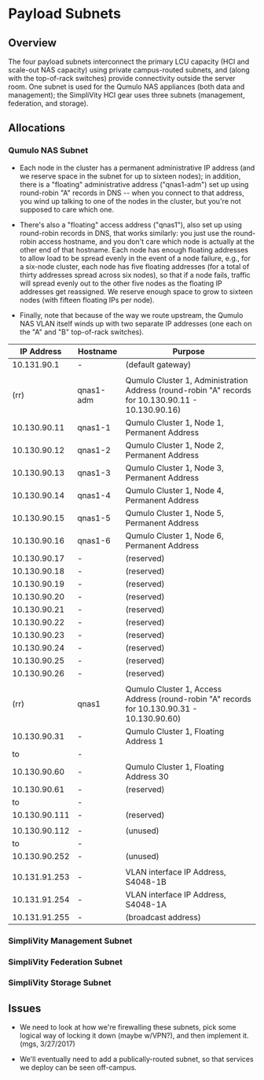 # Payload Subnets

## Overview

The four payload subnets interconnect the primary LCU capacity (HCI and scale-out NAS capacity) 
using private campus-routed subnets, and (along with the top-of-rack switches) provide 
connectivity outside the server room.  One subnet is used for the Qumulo NAS appliances 
(both data and management); the SimpliVity HCI gear uses three subnets (management, 
federation, and storage).

## Allocations

### Qumulo NAS Subnet

*   Each node in the cluster has a permanent administrative IP address (and we reserve space
    in the subnet for up to sixteen nodes); in addition, there is a "floating" administrative
    address ("qnas1-adm") set up using round-robin "A" records in DNS -- when you connect to
    that address, you wind up talking to one of the nodes in the cluster, but you're not
    supposed to care which one.
    
*   There's also a "floating" access address ("qnas1"), also set up using round-robin records
    in DNS, that works similarly: you just use the round-robin access hostname, and you don't
    care which node is actually at the other end of that hostname.  Each node has enough
    floating addresses to allow load to be spread evenly in the event of a node failure,
    e.g., for a six-node cluster, each node has five floating addresses (for a total of thirty
    addresses spread across six nodes), so that if a node fails, traffic will spread evenly
    out to the other five nodes as the floating IP addresses get reassigned.  We reserve 
    enough space to grow to sixteen nodes (with fifteen floating IPs per node).
    
*   Finally, note that because of the way we route upstream, the Qumulo NAS VLAN itself winds
    up with two separate IP addresses (one each on the "A" and "B" top-of-rack switches).

| IP Address     | Hostname      | Purpose                                                                                            |
| -------------- | ------------- | -------------------------------------------------------------------------------------------------- |
| 10.131.90.1    | -             | (default gateway)                                                                                  |
||||
| (rr)           | qnas1-adm     | Qumulo Cluster 1, Administration Address (round-robin "A" records for 10.130.90.11 - 10.130.90.16) |
| 10.130.90.11   | qnas1-1       | Qumulo Cluster 1, Node 1, Permanent Address                                                        |
| 10.130.90.12   | qnas1-2       | Qumulo Cluster 1, Node 2, Permanent Address                                                        |
| 10.130.90.13   | qnas1-3       | Qumulo Cluster 1, Node 3, Permanent Address                                                        |
| 10.130.90.14   | qnas1-4       | Qumulo Cluster 1, Node 4, Permanent Address                                                        |
| 10.130.90.15   | qnas1-5       | Qumulo Cluster 1, Node 5, Permanent Address                                                        |
| 10.130.90.16   | qnas1-6       | Qumulo Cluster 1, Node 6, Permanent Address                                                        |
| 10.130.90.17   | -             | (reserved)                                                                                         |
| 10.130.90.18   | -             | (reserved)                                                                                         |
| 10.130.90.19   | -             | (reserved)                                                                                         |
| 10.130.90.20   | -             | (reserved)                                                                                         |
| 10.130.90.21   | -             | (reserved)                                                                                         |
| 10.130.90.22   | -             | (reserved)                                                                                         |
| 10.130.90.23   | -             | (reserved)                                                                                         |
| 10.130.90.24   | -             | (reserved)                                                                                         |
| 10.130.90.25   | -             | (reserved)                                                                                         |
| 10.130.90.26   | -             | (reserved)                                                                                         |
||||
| (rr)           | qnas1        | Qumulo Cluster 1, Access Address (round-robin "A" records for 10.130.90.31 - 10.130.90.60)         |
| 10.130.90.31   | -            | Qumulo Cluster 1, Floating Address 1                                                                |
| to             | -            |                                                                                                     |
| 10.130.90.60   | -            | Qumulo Cluster 1, Floating Address 30                                                               |
| 10.130.90.61   | -            | (reserved)                                                                                          |
| to             | -            |                                                                                                     |
| 10.130.90.111  | -            | (reserved)                                                                                          |
||||
| 10.130.90.112  | -            | (unused)                                                                                            |
| to             | -            |                                                                                                     |
| 10.130.90.252  | -            | (unused)                                                                                            |
||||
| 10.131.91.253  | -            | VLAN interface IP Address, S4048-1B                                                                 |
| 10.131.91.254  | -            | VLAN interface IP Address, S4048-1A                                                                 |
| 10.131.91.255  | -            | (broadcast address)                                                                                 |

### SimpliVity Management Subnet

### SimpliVity Federation Subnet

### SimpliVity Storage Subnet



## Issues

*   We need to look at how we're firewalling these subnets, pick some logical way
    of locking it down (maybe w/VPN?), and then implement it. (mgs, 3/27/2017)

*   We'll eventually need to add a publically-routed subnet, so that services we
    deploy can be seen off-campus.
